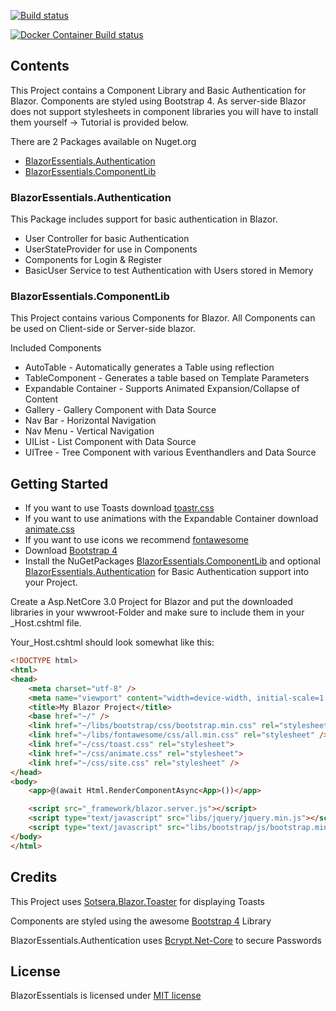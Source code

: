 [![Build status](https://michaelmew.visualstudio.com/BlazorEssentials/_apis/build/status/Build%20and%20push%20to%20NuGet)](https://michaelmew.visualstudio.com/BlazorEssentials/_build/latest?definitionId=7)

[![Docker Container Build status](https://michaelmew.visualstudio.com/BlazorEssentials/_apis/build/status/BlazorEssentials-Docker%20container-CI)](https://michaelmew.visualstudio.com/BlazorEssentials/_build/latest?definitionId=8)

## Contents
This Project contains a Component Library and Basic Authentication for Blazor. Components are styled using Bootstrap 4. As server-side Blazor does not support stylesheets in component libraries you will have to install them yourself -> Tutorial is provided below.

There are 2 Packages available on Nuget.org

- [BlazorEssentials.Authentication](https://www.nuget.org/packages/BlazorEssentials.Authentication/)
- [BlazorEssentials.ComponentLib](https://www.nuget.org/packages/BlazorEssentials.ComponentLib/)

### BlazorEssentials.Authentication
This Package includes support for basic authentication in Blazor.
- User Controller for basic Authentication
- UserStateProvider for use in Components
- Components for Login & Register
- BasicUser Service to test Authentication with Users stored in Memory

### BlazorEssentials.ComponentLib
This Project contains various Components for Blazor. All Components can be used on Client-side or Server-side blazor.

Included Components
- AutoTable - Automatically generates a Table using reflection
- TableComponent - Generates a table based on Template Parameters
- Expandable Container - Supports Animated Expansion/Collapse of Content
- Gallery - Gallery Component with Data Source
- Nav Bar - Horizontal Navigation
- Nav Menu - Vertical Navigation
- UIList - List Component with Data Source
- UITree - Tree Component with various Eventhandlers and Data Source
  

## Getting Started
- If you want to use Toasts download [toastr.css](https://github.com/CodeSeven/toastr/tree/master/build)
- If you want to use animations with the Expandable Container download [animate.css](https://daneden.github.io/animate.css/)
- If you want to use icons we recommend [fontawesome](https://fontawesome.com/start)
- Download [Bootstrap 4](https://getbootstrap.com/docs/4.0/getting-started/introduction/)
- Install the NuGetPackages [BlazorEssentials.ComponentLib](https://www.nuget.org/packages/BlazorEssentials.ComponentLib/) and optional [BlazorEssentials.Authentication](https://www.nuget.org/packages/BlazorEssentials.Authentication/) for Basic Authentication support into your Project.

Create a Asp.NetCore 3.0 Project for Blazor and put the downloaded libraries in your wwwroot-Folder and make sure to include them in your _Host.cshtml file.

Your_Host.cshtml should look somewhat like this:
```html
<!DOCTYPE html>
<html>
<head>
    <meta charset="utf-8" />
    <meta name="viewport" content="width=device-width, initial-scale=1.0" />
    <title>My Blazor Project</title>
    <base href="~/" />
    <link href="~/libs/bootstrap/css/bootstrap.min.css" rel="stylesheet" />
    <link href="~/libs/fontawesome/css/all.min.css" rel="stylesheet" />
    <link href="~/css/toast.css" rel="stylesheet">
    <link href="~/css/animate.css" rel="stylesheet">
    <link href="~/css/site.css" rel="stylesheet" />
</head>
<body>
    <app>@(await Html.RenderComponentAsync<App>())</app>

    <script src="_framework/blazor.server.js"></script>
    <script type="text/javascript" src="libs/jquery/jquery.min.js"></script>
    <script type="text/javascript" src="libs/bootstrap/js/bootstrap.min.js"></script>
</body>
</html>

```



## Credits

This Project uses [Sotsera.Blazor.Toaster](https://github.com/sotsera/sotsera.blazor.toaster/blob/master/README.md) for displaying Toasts

Components are styled using the awesome [Bootstrap 4](https://getbootstrap.com/docs/4.0/getting-started/introduction/) Library

BlazorEssentials.Authentication uses [Bcrypt.Net-Core](https://github.com/neoKushan/BCrypt.Net-Core) to secure Passwords

## License

BlazorEssentials is licensed under [MIT license](http://www.opensource.org/licenses/mit-license.php)